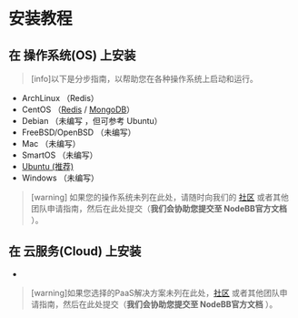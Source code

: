 # 安装教程
## 在 操作系统(OS) 上安装
>[info]以下是分步指南，以帮助您在各种操作系统上启动和运行。
* ArchLinux （Redis）
* CentOS （[Redis](http://docs.nodebb-cn.org/372107) / [MongoDB](http://docs.nodebb-cn.org/372108)）
* Debian （未编写 ，但可参考 Ubuntu）
* FreeBSD/OpenBSD （未编写）
* Mac （未编写）
* SmartOS （未编写）
* [Ubuntu (推荐)](http://docs.nodebb-cn.org/372106)
* Windows （未编写）

>[warning] 如果您的操作系统未列在此处，请随时向我们的 [社区](https://community.nodebb.org/) 或者其他团队申请指南，然后在此处提交（**我们会协助您提交至 NodeBB官方文档**
）。

## 在 云服务(Cloud) 上安装
* 


>[warning]如果您选择的PaaS解决方案未列在此处，[社区](https://community.nodebb.org/) 或者其他团队申请指南，然后在此处提交（**我们会协助您提交至 NodeBB官方文档**
）。